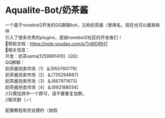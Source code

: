 ﻿# Aqualite-Bot/奶茶酱
一个基于nonebot2开发的QQ群聊bot，又称奶茶酱（曾用名，现在也可以酱紫称呼  
引入了很多优秀的plugins，感谢nonebot2社区的开发者们！  
🌟帮助文档：https://note.youdao.com/s/TnWDjRH7  
🤯相关信息：    
开发：奶茶sama[1259891410]（QQ）  
QQ群聊：  
奶茶酱拐卖市场（1）＆[955760779]  
奶茶酱拐卖市场（2）＆[735294667]  
奶茶酱拐卖市场（3）＆[667971673]   
奶茶酱拐卖市场（4）＆[692188034]  
//只需加其中一个即可，请不要重复加群。  
//聊天群（✓）  

配置教程有空会摸的（放假

